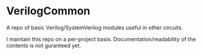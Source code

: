 # VerilogCommon
A repo of basic Verilog/SystemVerilog modules useful in other circuits. 

I maintain this repo on a per-project basis. Documentation/readability of the contents is not guranteed yet. 
